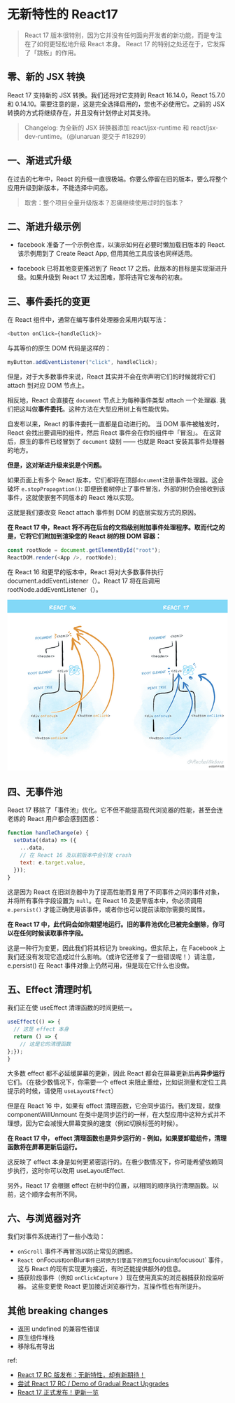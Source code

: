 # 无新特性的 React17

> React 17 版本很特别，因为它并没有任何面向开发者的新功能，而是专注在了如何更轻松地升级 React 本身。
> React 17 的特别之处还在于，它发挥了「跳板」的作用。

## 零、新的 JSX 转换

React 17 支持新的 JSX 转换。我们还将对它支持到 React 16.14.0，React 15.7.0 和 0.14.10。需要注意的是，这是完全选择启用的，您也不必使用它。之前的 JSX 转换的方式将继续存在，并且没有计划停止对其支持。

> Changelog: 为全新的 JSX 转换器添加 react/jsx-runtime 和 react/jsx-dev-runtime。（@lunaruan 提交于 #18299）

## 一、渐进式升级

在过去的七年中，React 的升级一直很极端。你要么停留在旧的版本，要么将整个应用升级到新版本，不能选择中间态。

> 取舍：整个项目全量升级版本？忍痛继续使用过时的版本？

## 二、渐进升级示例

- facebook 准备了一个示例仓库，以演示如何在必要时懒加载旧版本的 React. 该示例用到了 Create React App, 但用其他工具应该也同样适用。

- facebook 已将其他变更推迟到了 React 17 之后。此版本的目标是实现渐进升级。如果升级到 React 17 太过困难，那将违背它发布的初衷。

## 三、事件委托的变更

在 React 组件中，通常在编写事件处理器会采用内联写法：

```js
<button onClick={handleClick}>
```

与其等价的原生 DOM 代码是这样的：

```js
myButton.addEventListener("click", handleClick);
```

但是，对于大多数事件来说，React 其实并不会在你声明它们的时候就将它们 attach 到对应 DOM 节点上。

相反地，React 会直接在 `document` 节点上为每种事件类型 attach 一个处理器. 我们把这叫做**事件委托**。这种方法在大型应用树上有性能优势。

自发布以来，React 的事件委托一直都是自动进行的。 当 DOM 事件被触发时，React 会找出要调用的组件，然后 React 事件会在你的组件中「冒泡」。 在这背后，原生的事件已经冒到了 `document` 级别 —— 也就是 React 安装其事件处理器的地方。

**但是，这对渐进升级来说是个问题。**

如果页面上有多个 React 版本，它们都将在顶部`document`注册事件处理器。这会破坏 `e.stopPropagation()`: 即便嵌套树停止了事件冒泡，外部的树仍会接收到该事件，这就使嵌套不同版本的 React 难以实现。

这就是我们要改变 React attach 事件到 DOM 的底层实现方式的原因。

**在 React 17 中，React 将不再在后台的文档级别附加事件处理程序。取而代之的是，它将它们附加到渲染您的 React 树的根 DOM 容器：**

```js
const rootNode = document.getElementById("root");
ReactDOM.render(<App />, rootNode);
```

在 React 16 和更早的版本中，React 将对大多数事件执行 document.addEventListener（）。React 17 将在后调用 rootNode.addEventListener（）。

![eventListener](./eventListener.jpg)

<!-- 由于此变更，现在由某个版本的 React 管理的树，在嵌入另一个版本的 React 管理的树时更加安全了。但如果要实现此能力，两个 React 版本都必须为 17 或更高版本，这也是升级到 React 17 如此重要的原因。从某种意义上说，React 17 是一个「跳板」版本，它使得下一个渐进式升级切实可行。 -->

## 四、无事件池

React 17 移除了「事件池」优化。它不但不能提高现代浏览器的性能，甚至会连老练的 React 用户都会感到困惑：

```js
function handleChange(e) {
  setData((data) => ({
    ...data,
    // 在 React 16 及以前版本中会引发 crash
    text: e.target.value,
  }));
}
```

这是因为 React 在旧浏览器中为了提高性能而复用了不同事件之间的事件对象，并将所有事件字段设置为 `null`。在 React 16 及更早版本中，你必须调用 `e.persist()` 才能正确使用该事件，或者你也可以提前读取你需要的属性。

**在 React 17 中，此代码会如你期望地运行。旧的事件池优化已被完全删除，你可以在任何时候读取事件字段。**

这是一种行为变更，因此我们将其标记为 breaking。但实际上，在 Facebook 上我们还没有发现它造成过什么影响。（或许它还修复了一些错误呢！）请注意， e.persist() 在 React 事件对象上仍然可用，但是现在它什么也没做。

## 五、Effect 清理时机

我们正在使 useEffect 清理函数的时间更统一。

```js
useEffect(() => {
  // 这是 effect 本身
  return () => {
    // 这是它的清理函数
};});
}
```

大多数 effect 都不必延缓屏幕的更新，因此 React 都会在屏幕更新后再**异步运行**它们。（在极少数情况下，你需要一个 effect 来阻止重绘，比如说测量和定位工具提示的时候，请使用 `useLayoutEffect`）

但是在 React 16 中，如果有 effect 清理函数，它会同步运行。我们发现，就像 componentWillUnmount 在类中是同步运行的一样，在大型应用中这种方式并不理想，因为它会减慢大屏幕变换的速度（例如切换标签的时候）。

**在 React 17 中， effect 清理函数也是异步运行的 - 例如，如果要卸载组件，清理函数将在屏幕更新后运行。**

这反映了 effect 本身是如何更紧密运行的。在极少数情况下，你可能希望依赖同步执行，这时你可以改用 useLayoutEffect.

另外，React 17 会根据 effect 在树中的位置，以相同的顺序执行清理函数。以前，这个顺序会有所不同。

## 六、与浏览器对齐

我们对事件系统进行了一些小改动：

- `onScroll` 事件不再冒泡以防止常见的困惑。
- `React `onFocus`和`onBlur`事件已转换为引擎盖下的原生`focusin`和`focusout` 事件，这与 React 的现有实现更为接近，有时还能提供额外的信息。
- 捕获阶段事件（例如 `onClickCapture` ）现在使用真实的浏览器捕获阶段监听器。
  这些变更使 React 更加接近浏览器行为，互操作性也有所提升。

## 其他 breaking changes

- 返回 undefined 的兼容性错误
- 原生组件堆栈
- 移除私有导出

ref:

- [React 17 RC 版发布：无新特性，却有新期待！](https://zhuanlan.zhihu.com/p/183787177)
- [尝试 React 17 RC / Demo of Gradual React Upgrades](https://mp.weixin.qq.com/s/H8il6WwBGCSRrlqD8__gsg)
- [React 17 正式发布！更新一览](https://mp.weixin.qq.com/s/Wa-O1Q858e24oHFWKxJcUw)
